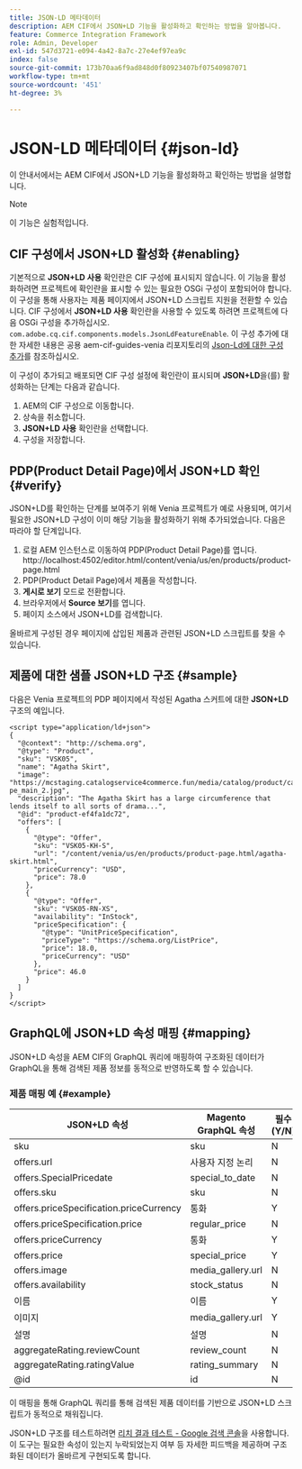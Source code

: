 ```yaml
---
title: JSON-LD 메타데이터
description: AEM CIF에서 JSON+LD 기능을 활성화하고 확인하는 방법을 알아봅니다.
feature: Commerce Integration Framework
role: Admin, Developer
exl-id: 547d3721-e094-4a42-8a7c-27e4ef97ea9c
index: false
source-git-commit: 173b70aa6f9ad848d0f80923407bf07540987071
workflow-type: tm+mt
source-wordcount: '451'
ht-degree: 3%

---
```


# JSON-LD 메타데이터 {#json-ld}

이 안내서에서는 AEM CIF에서 JSON+LD 기능을 활성화하고 확인하는 방법을 설명합니다.

>[!NOTE]
>
> 이 기능은 실험적입니다.

## CIF 구성에서 JSON+LD 활성화 {#enabling}

기본적으로 **JSON+LD 사용** 확인란은 CIF 구성에 표시되지 않습니다. 이 기능을 활성화하려면 프로젝트에 확인란을 표시할 수 있는 필요한 OSGi 구성이 포함되어야 합니다. 이 구성을 통해 사용자는 제품 페이지에서 JSON+LD 스크립트 지원을 전환할 수 있습니다.
CIF 구성에서 **JSON+LD 사용** 확인란을 사용할 수 있도록 하려면 프로젝트에 다음 OSGi 구성을 추가하십시오. `
com.adobe.cq.cif.components.models.JsonLdFeatureEnable`.
이 구성 추가에 대한 자세한 내용은 공용 aem-cif-guides-venia 리포지토리의 [Json-Ld에 대한 구성 추가](https://github.com/adobe/aem-cif-guides-venia/blob/main/ui.config/src/main/content/jcr_root/apps/venia/osgiconfig/config/com.adobe.cq.cif.components.models.JsonLdFeatureEnable.cfg.json)를 참조하십시오.

이 구성이 추가되고 배포되면 CIF 구성 설정에 확인란이 표시되며 **JSON+LD**&#x200B;을(를) 활성화하는 단계는 다음과 같습니다.

1. AEM의 CIF 구성으로 이동합니다.
1. 상속을 취소합니다.
1. **JSON+LD 사용** 확인란을 선택합니다.
1. 구성을 저장합니다.

## PDP(Product Detail Page)에서 JSON+LD 확인 {#verify}

JSON+LD를 확인하는 단계를 보여주기 위해 Venia 프로젝트가 예로 사용되며, 여기서 필요한 JSON+LD 구성이 이미 해당 기능을 활성화하기 위해 추가되었습니다. 다음은 따라야 할 단계입니다.

1. 로컬 AEM 인스턴스로 이동하여 PDP(Product Detail Page)를 엽니다. http://localhost:4502/editor.html/content/venia/us/en/products/product-page.html
1. PDP(Product Detail Page)에서 제품을 작성합니다.
1. **게시로 보기** 모드로 전환합니다.
1. 브라우저에서 **Source 보기**&#x200B;를 엽니다.
1. 페이지 소스에서 JSON+LD를 검색합니다.

올바르게 구성된 경우 페이지에 삽입된 제품과 관련된 JSON+LD 스크립트를 찾을 수 있습니다.

## 제품에 대한 샘플 JSON+LD 구조 {#sample}

다음은 Venia 프로젝트의 PDP 페이지에서 작성된 Agatha 스커트에 대한 **JSON+LD** 구조의 예입니다.

```
<script type="application/ld+json">
{
  "@context": "http://schema.org",
  "@type": "Product",
  "sku": "VSK05",
  "name": "Agatha Skirt",
  "image": "https://mcstaging.catalogservice4commerce.fun/media/catalog/product/cache/926ea6fc2ad48a7202ff4587b6c2768e/v/s/vsk05-pe_main_2.jpg",
  "description": "The Agatha Skirt has a large circumference that lends itself to all sorts of drama...",
  "@id": "product-ef4fa1dc72",
  "offers": [
    {
      "@type": "Offer",
      "sku": "VSK05-KH-S",
      "url": "/content/venia/us/en/products/product-page.html/agatha-skirt.html",
      "priceCurrency": "USD",
      "price": 78.0
    },
    {
      "@type": "Offer",
      "sku": "VSK05-RN-XS",
      "availability": "InStock",
      "priceSpecification": {
        "@type": "UnitPriceSpecification",
        "priceType": "https://schema.org/ListPrice",
        "price": 18.0,
        "priceCurrency": "USD"
      },
      "price": 46.0
    }
  ]
}
</script>
```

## GraphQL에 JSON+LD 속성 매핑 {#mapping}

JSON+LD 속성을 AEM CIF의 GraphQL 쿼리에 매핑하여 구조화된 데이터가 GraphQL을 통해 검색된 제품 정보를 동적으로 반영하도록 할 수 있습니다.

### 제품 매핑 예 {#example}

| JSON+LD 속성 | Magento GraphQL 속성 | 필수(Y/N) |
|---------------------------------|-------------------|---|
| sku | sku | N |
| offers.url | 사용자 지정 논리 | N |
| offers.SpecialPricedate | special_to_date | N |
| offers.sku | sku | N |
| offers.priceSpecification.priceCurrency | 통화 | Y |
| offers.priceSpecification.price | regular_price | N |
| offers.priceCurrency | 통화 | Y |
| offers.price | special_price | Y |
| offers.image | media_gallery.url | N |
| offers.availability | stock_status | N |
| 이름 | 이름 | Y |
| 이미지 | media_gallery.url | Y |
| 설명 | 설명 | N |
| aggregateRating.reviewCount | review_count | N |
| aggregateRating.ratingValue | rating_summary | N |
| @id | id | N |

이 매핑을 통해 GraphQL 쿼리를 통해 검색된 제품 데이터를 기반으로 JSON+LD 스크립트가 동적으로 채워집니다.

JSON+LD 구조를 테스트하려면 [리치 결과 테스트 - Google 검색 콘솔](https://search.google.com/test/rich-results/result?id=wtU3LVIEM8H7Aaf5qqK9qw)을 사용합니다. 이 도구는 필요한 속성이 있는지 누락되었는지 여부 등 자세한 피드백을 제공하며 구조화된 데이터가 올바르게 구현되도록 합니다.
